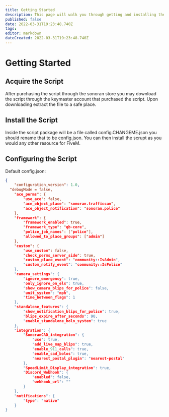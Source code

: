 ```yaml
---
title: Getting Started
description: This page will walk you through getting and installing the script.
published: false
date: 2022-03-31T19:23:48.740Z
tags: 
editor: markdown
dateCreated: 2022-03-31T19:23:48.740Z
---
```


# Getting Started
## Acquire the Script
After purchasing the script through the sonoran store you may download the script through the keymaster account that purchased the script. Upon downloading extract the file to a safe place.

## Install the Script
Inside the script package will be a file called config.CHANGEME.json you should rename that to be config.json. You can then install the scrupt as you would any other resource for FiveM.

## Configuring the Script
Default config.json:
```json
{
	"configuration_version": 1.0,
  "debugMode = false,
	"ace_perms": {
		"use_ace": false,
		"ace_object_place": "sonoran.trafficcam",
		"ace_object_notification": "sonoran.police"
	},
	"framework": {
		"framework_enabled": true,
		"framework_type": "qb-core",
		"police_job_names": ["police"],
		"allowed_to_place_groups": ["admin"]
	},
	"custom": {
		"use_custom": false,
		"check_perms_server_side": true,
		"custom_place_event": "community::IsAdmin",
		"custom_notify_event": "community::IsPolice"
	},
	"camera_settings": {
		"ignore_emergency": true,
		"only_ignore_on_els": true,
		"show_camera_blips_for_police": false,
		"unit_system": "mph",
		"time_between_flags": 1
	},
	"standalone_features": {
		"show_notification_blips_for_police": true,
		"blips_expire_after_seconds": 90,
		"enable_standalone_bolo_system": true
	},
	"integration": {
		"SonoranCAD_integration": {
			"use": true,
			"add_live_map_blips": true,
			"enable_911_calls": true,
			"enable_cad_bolos": true,
			"nearest_postal_plugin": "nearest-postal"
		},
		"SpeedLimit_Display_integration": true,
		"Discord_Webhook": {
			"enabled": false,
			"webhook_url": ""
		}
	},
	"notifications": {
		"type": "native"
	}
}
```